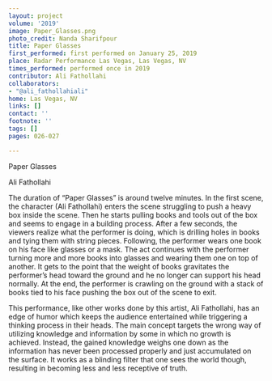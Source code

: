```yaml
---
layout: project
volume: '2019'
image: Paper_Glasses.png
photo_credit: Nanda Sharifpour
title: Paper Glasses
first_performed: first performed on January 25, 2019
place: Radar Performance Las Vegas, Las Vegas, NV
times_performed: performed once in 2019
contributor: Ali Fathollahi
collaborators:
- "@ali_fathollahiali"
home: Las Vegas, NV
links: []
contact: ''
footnote: ''
tags: []
pages: 026-027

---
```


Paper Glasses

Ali Fathollahi

The duration of “Paper Glasses” is around twelve minutes. In the first scene, the character (Ali Fathollahi) enters the scene struggling to push a heavy box inside the scene. Then he starts pulling books and tools out of the box and seems to engage in a building process. After a few seconds, the viewers realize what the performer is doing, which is drilling holes in books and tying them with string pieces. Following, the performer wears one book on his face like glasses or a mask. The act continues with the performer turning more and more books into glasses and wearing them one on top of another. It gets to the point that the weight of books gravitates the performer’s head toward the ground and he no longer can support his head normally. At the end, the performer is crawling on the ground with a stack of books tied to his face pushing the box out of the scene to exit.

This performance, like other works done by this artist, Ali Fathollahi, has an edge of humor which keeps the audience entertained while triggering a thinking process in their heads. The main concept targets the wrong way of utilizing knowledge and information by some in which no growth is achieved. Instead, the gained knowledge weighs one down as the information has never been processed properly and just accumulated on the surface. It works as a blinding filter that one sees the world though, resulting in becoming less and less receptive of truth.
